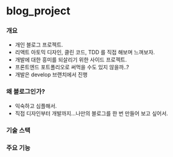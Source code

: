# blog_project

### 개요
- 개인 블로그 프로젝트.
- 리액트 아토믹 디자인, 클린 코드, TDD 를 직접 해보며 느껴보자.
- 개발에 대한 흥미를 되살리기 위한 사이드 프로젝트.
- 프론트엔드 포트폴리오로 써먹을 수도 있지 않을까..?
- 개발은 develop 브랜치에서 진행

### 왜 블로그인가?
- 익숙하고 심플해서.
- 직접 디자인부터 개발까지...나만의 블로그를 한 번 만들어 보고 싶어서.

### 기술 스택

### 주요 기능
